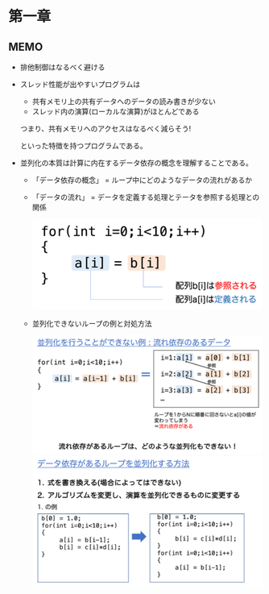 # 第一章

## MEMO
- 排他制御はなるべく避ける
- スレッド性能が出やすいプログラムは
    - 共有メモリ上の共有データへのデータの読み書きが少ない
    - スレッド内の演算(ローカルな演算)がほとんどである

    つまり、共有メモリへのアクセスはなるべく減らそう!
    
    といった特徴を持つプログラムである。
- 並列化の本質は計算に内在するデータ依存の概念を理解することである。
    - 「データ依存の概念」 = ループ中にどのようなデータの流れがあるか
    - 「データの流れ」 = データを定義する処理とテータを参照する処理との関係
    
        ![データの定義と参照](fig/sec1_fig1.png)
    
    - 並列化できないループの例と対処方法

        ![並列化できない例](fig/sec1_fig2.png)
        ![対処方法](fig/sec1_fig3.png)
